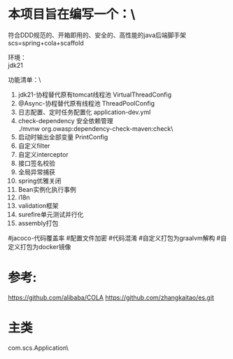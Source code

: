 # 本项目旨在编写一个：\
符合DDD规范的、开箱即用的、安全的、高性能的java后端脚手架\
scs=spring+cola+scaffold

环境：\
jdk21


功能清单：\
1. jdk21-协程替代原有tomcat线程池 VirtualThreadConfig
2. @Async-协程替代原有线程池 ThreadPoolConfig
3. 日志配置、定时任务配置化  application-dev.yml
4. check-dependency 安全依赖管理\
   ./mvnw org.owasp:dependency-check-maven:check\
5. 启动时输出全部变量 PrintConfig
6. 自定义filter
7. 自定义interceptor
8. 接口签名校验
9. 全局异常捕获
10. spring优雅关闭
11. Bean实例化执行事例
12. i18n
13. validation框架
14. surefire单元测试并行化
15. assembly打包

#jacoco-代码覆盖率
#配置文件加密
#代码混淆
#自定义打包为graalvm解构
#自定义打包为docker镜像

# 参考:

https://github.com/alibaba/COLA
https://github.com/zhangkaitao/es.git

# 主类
com.scs.Application\

